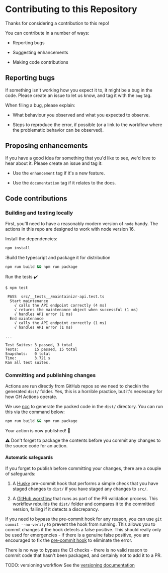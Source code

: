 # Contributing to this Repository

Thanks for considering a contribution to this repo!

You can contribute in a number of ways:

- Reporting bugs

- Suggesting enhancements

- Making code contributions

## Reporting bugs

If something isn't working how you expect it to, it might be a bug in the code. Please create an
issue to let us know, and tag it with the `bug` tag.

When filing a bug, please explain:

- What behaviour you observed and what you expected to observe.

- Steps to reproduce the error, if possible (or a link to the workflow where the problematic
  behavior can be observed).

## Proposing enhancements

If you have a good idea for something that you'd like to see,  we'd love to hear about it. Please
create an issue and tag it:

- Use the `enhancement` tag if it's a new feature.

- Use the `documentation` tag if it relates to the docs.

## Code contributions

### Building and testing locally

First, you'll need to have a reasonably modern version of `node` handy. The actions in this repo are
designed to work with node version 16.

Install the dependencies:

```bash
npm install
```

:Build the typescript and package it for distribution

```bash
npm run build && npm run package
```

Run the tests :heavy_check_mark:  

```text
$ npm test

 PASS  src/__tests__/maintainizr-api.test.ts
  Start maintenance
    √ calls the API endpoint correctly (4 ms)
    √ returns the maintenance object when successful (1 ms)
    √ handles API error (1 ms)
  End maintenance
    √ calls the API endpoint correctly (1 ms)
    √ handles API error (1 ms)

...

Test Suites: 3 passed, 3 total
Tests:       15 passed, 15 total
Snapshots:   0 total
Time:        3.721 s
Ran all test suites.

```

### Committing and publishing changes

Actions are run directly from GitHub repos so we need to checkin the generated `dist/` folder. Yes,
this is a horrible practice, but it's necessary for how GH Actions operate.

We use [ncc](https://github.com/@vercel/ncc) to generate the packed code in the `dist/` directory.
You can run this via the command below:

```bash
npm run build && npm run package
```

Your action is now published! :rocket:

:warning: Don't forget to package the contents before you commit any changes to the source code for
an action.

#### Automatic safeguards

If you forget to publish before committing your changes, there are a couple of safeguards:

1. A [Husky](https://github.com/typicode/husky) pre-commit hook that performs a simple check that
   you have staged changes to `dist/` if you have staged any changes to `src/`.

2. A [GitHub workflow](./.github/workflows/check-dist.yml) that runs as part of the PR validation
   process. This workflow rebuilds the `dist/` folder and compares it to the committed version,
   failing if it detects a discrepancy.

If you need to bypass the pre-commit hook for any reason, you can use `git commit --no-verify` to
prevent the hook from running. This allows you to commit changes if the hook detects a false
positive. This should really only be used for emergencies - if there is a genuine false positive,
you are encouraged to fix the [pre-commit hook](./.husky/pre-commit) to eliminate the error.

There is no way to bypass the CI checks - there is no valid reason to commit code that hasn't been
packaged, and certainly not to add it to a PR.



TODO: versioning workflow
See the [versioning documentation](https://github.com/actions/toolkit/blob/master/docs/action-versioning.md)
